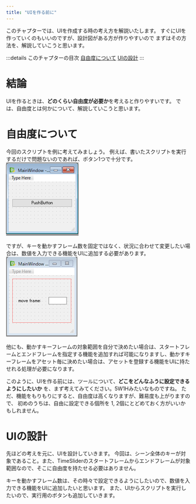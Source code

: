 ```yaml
---
title: "UIを作る前に"
---
```



このチャプターでは、UIを作成する時の考え方を解説いたします。
すぐにUIを作っていくのもいいのですが、設計図がある方が作りやすいので
まずはその方法を、解説していこうと思います。

:::details このチャプターの目次
[自由度について](#自由度について)
[UIの設計](#uiの設計)
:::


# 結論
UIを作るときは、**どのくらい自由度が必要か**を考えると作りやすいです。
では、自由度とは何かについて、解説していこうと思います。

# 自由度について
今回のスクリプトを例に考えてみましょう。
例えば、書いたスクリプトを実行するだけで問題ないのであれば、ボタン1つで十分です。
![](/images/edit-keyframes-in-a-scene/02_before_create_ui/2023-04-06-23-04-33.png)


ですが、キーを動かすフレーム数を固定ではなく、状況に合わせて変更したい場合は、数値を入力できる機能をUIに追加する必要があります。
![](/images/edit-keyframes-in-a-scene/02_before_create_ui/2023-04-06-23-17-09.png)

他にも、動かすキーフレームの対象範囲を自分で決めたい場合は、スタートフレームとエンドフレームを指定する機能を追加すれば可能になりますし、動かすキーフレームをアセット毎に決めたい場合は、アセットを登録する機能をUIに持たせれる処理が必要になります。

このように、UIを作る前には、ツールについて、**どこをどんなふうに設定できるようにしたいか** を、まず考えてみてください。5W1Hみたいなものですね。
ただ、機能をもりもりにすると、自由度は高くなりますが、難易度も上がりますので、
初めのうちは、自由に設定できる個所を 1, 2個にとどめておく方がいいかもしれません。

# UIの設計
先ほどの考えを元に、UIを設計していきます。
今回は、シーン全体のキーが対象であること。また、TimeSliderのスタートフレームからエンドフレームが対象範囲なので、そこに自由度を持たせる必要はありません。

キーを動かすフレーム数は、その時々で設定できるようにしたいので、数値を入力できる機能をUIに追加したいと思います。
また、UIからスクリプトを実行したいので、実行用のボタンも追加していきます。
